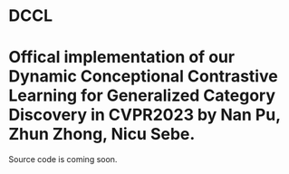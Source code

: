 # DCCL
# Offical implementation of our Dynamic Conceptional Contrastive Learning for Generalized Category Discovery in CVPR2023 by Nan Pu, Zhun Zhong, Nicu Sebe.

Source code is coming soon.
